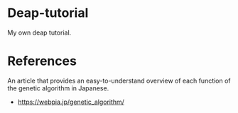# Deap-tutorial

My own deap tutorial.

# References

An article that provides an easy-to-understand overview of each function of the genetic algorithm in Japanese.

- https://webpia.jp/genetic_algorithm/
